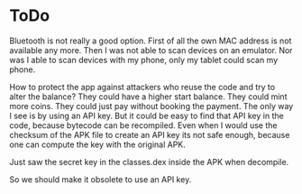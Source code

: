 # ToDo
Bluetooth is not really a good option.
First of all the own MAC address is not available any more.
Then I was not able to scan devices on an emulator.
Nor was I able to scan devices with my phone, only my tablet could scan my phone.


How to protect the app against attackers who reuse the code and try to alter the balance?
They could have a higher start balance. They could mint more coins. They could just pay without booking the payment.
The only way I see is by using an API key.
But it could be easy to find that API key in the code, because bytecode can be recompiled. Even when I would use the checksum of the APK file to create an API key its not safe enough, because one can compute the key with the original APK.

Just saw the secret key in the classes.dex inside the APK when decompile.

So we should make it obsolete to use an API key.
